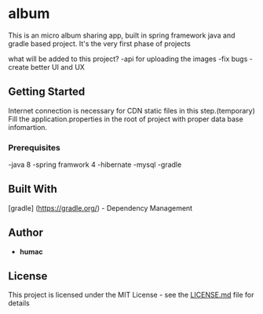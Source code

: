 # album
This is an micro album sharing app, built in spring framework java and gradle based project.
It's the very first phase of projects

what will be added to this project?
-api for uploading the images 
-fix bugs
-create better UI and UX

## Getting Started

Internet connection is necessary for CDN static files in this step.(temporary)
Fill the application.properties in the root of project with proper data base infomartion.

### Prerequisites

-java 8
-spring framwork 4
-hibernate
-mysql
-gradle

## Built With
[gradle] (https://gradle.org/) - Dependency Management


## Author
*  **humac**


## License

This project is licensed under the MIT License - see the [LICENSE.md](LICENSE.md) file for details

